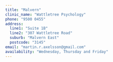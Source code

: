 ```yaml
---
title: "Malvern"
clinic_name: "Wattletree Psychology"
phone: "9500 0455"
address:
  line1: "Suite 1B"
  line2: "307 Wattletree Road"
  suburb: "Malvern East"
  postcode: "3145"
email: "martin.r.axelsson@gmail.com"
availability: "Wednesday, Thursday and Friday"
---
```

